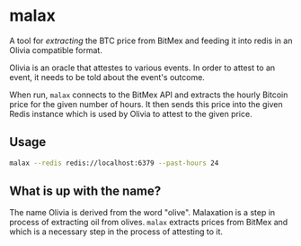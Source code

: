 # malax

A tool for _extracting_ the BTC price from BitMex and feeding it into redis in an Olivia compatible format.

Olivia is an oracle that attestes to various events.
In order to attest to an event, it needs to be told about the event's outcome.

When run, `malax` connects to the BitMex API and extracts the hourly Bitcoin price for the given number of hours.
It then sends this price into the given Redis instance which is used by Olivia to attest to the given price.

## Usage

```bash
malax --redis redis://localhost:6379 --past-hours 24
```

## What is up with the name?

The name Olivia is derived from the word "olive".
Malaxation is a step in process of extracting oil from olives.
`malax` extracts prices from BitMex and which is a necessary step in the process of attesting to it.
